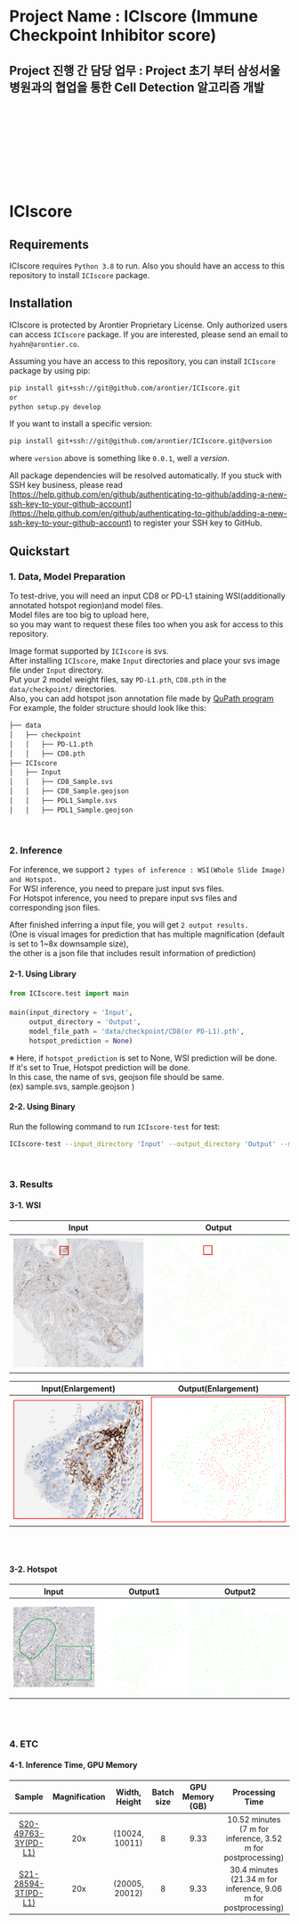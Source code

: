 # Project Name : ICIscore (Immune Checkpoint Inhibitor score)
## Project 진행 간 담당 업무 : Project 초기 부터 삼성서울병원과의 협업을 통한 Cell Detection 알고리즘 개발







<br />
<br />
<br />
<br />

<br />
<br />

<br />
<br />


# ICIscore

## Requirements

ICIscore requires `Python 3.8` to run. Also you should have an access to this repository to install `ICIscore` package.

## Installation

ICIscore is protected by Arontier Proprietary License. 
Only authorized users can access `ICIscore` package.
If you are interested, please send an email to `hyahn@arontier.co`.

Assuming you have an access to this repository,
you can install `ICIscore` package by using pip:

```bash
pip install git+ssh://git@github.com/arontier/ICIscore.git   
or   
python setup.py develop
```

If you want to install a specific version:

```bash
pip install git+ssh://git@github.com/arontier/ICIscore.git@version
```

where `version` above is something like `0.0.1`, well a *version*.

All package dependencies will be resolved automatically.
If you stuck with SSH key business, please read [https://help.github.com/en/github/authenticating-to-github/adding-a-new-ssh-key-to-your-github-account](https://help.github.com/en/github/authenticating-to-github/adding-a-new-ssh-key-to-your-github-account) to register your SSH key to GitHub.

## Quickstart

### 1. Data, Model Preparation
To test-drive, you will need an input CD8 or PD-L1 staining WSI(additionally annotated hotspot region)and model files.   
Model files are too big to upload here,   
so you may want to request these files too when you ask for access to this repository.   

Image format supported by `ICIscore` is svs.   
After installing `ICIscore`, make `Input` directories and place your svs image file under `Input` directory.   
Put your 2 model weight files, say `PD-L1.pth`, `CD8.pth` in the `data/checkpoint/` directories.   
Also, you can add hotspot json annotation file made by [QuPath program](https://qupath.github.io/)    
For example, the folder structure should look like this:   

```bash
├── data
│   ├── checkpoint
│   │   ├── PD-L1.pth
│   │   ├── CD8.pth
├── ICIscore
│   ├── Input
│   │   ├── CD8_Sample.svs
│   │   ├── CD8_Sample.geojson
│   │   ├── PDL1_Sample.svs
│   │   ├── PDL1_Sample.geojson
``` 

<br />

### 2. Inference
For inference, we support `2 types of inference : WSI(Whole Slide Image) and Hotspot.`   
For WSI inference, you need to prepare just input svs files.   
For Hotspot inference, you need to prepare input svs files and corresponding json files.   

After finished inferring a input file, you will get `2 output results.`   
(One is visual images for prediction that has multiple magnification (default is set to 1~8x downsample size),   
the other is a json file that includes result information of prediction)

#### 2-1. Using Library

```python
from ICIscore.test import main

main(input_directory = 'Input',
     output_directory = 'Output',
     model_file_path = 'data/checkpoint/CD8(or PD-L1).pth',
     hotspot_prediction = None)
```

※ Here, if `hotspot_prediction` is set to None, WSI prediction will be done.   
If it's set to True, Hotspot prediction will be done.   
In this case, the name of svs, geojson file should be same.   
(ex) sample.svs, sample.geojson )   


#### 2-2. Using Binary
Run the following command to run `ICIscore-test` for test:

```bash
ICIscore-test --input_directory 'Input' --output_directory 'Output' --model_file_path './data/checkpoint/CD8(or PD-L1).pth' --hotspot_prediction None
```

<br />

### 3. Results

#### 3-1. WSI

| Input | Output |
|---|---|
|![doc/Input.PNG](./doc/Input.PNG)|![./doc/Output.PNG](./doc/Output.PNG)|   

| Input(Enlargement) | Output(Enlargement) |
|---|---|
|![doc/Input_Enlargement.PNG](./doc/Input_Enlargement.PNG)|![./doc/Output_Enlargement.PNG](./doc/Output_Enlargement.PNG)|

<br />
<br />

#### 3-2. Hotspot

| Input | Output1 | Output2 |
|---|---|---|
|![doc/Input_Hotspot.PNG](./doc/Input_Hotspot.PNG)|![./doc/Hotspot_Output1.png](./doc/Hotspot_Output1.png)|![./doc/Hotspot_Output2.png](./doc/Hotspot_Output2.png)|

<br />
<br />

### 4. ETC
#### 4-1. Inference Time, GPU Memory


|  Sample   | Magnification | Width, Height | Batch size | GPU Memory (GB) | Processing Time |
| :-------: | :-----------------: | :-----: | :------: | :------------: | :----: |
|    [S20-49763-3Y(PD-L1)](https://github.com/arontier/ICIscore/tree/master/doc/S20-49763-3Y(PD-L1).PNG) | 20x |   (10024, 10011)    |   8    | 9.33 |  10.52 minutes (7 m for inference, 3.52 m for postprocessing)  |
|    [S21-28594-3T(PD-L1)](https://github.com/arontier/ICIscore/tree/master/doc/S21-28594-3T(PD-L1).PNG) | 20x |   (20005, 20012)    |   8    | 9.33 |  30.4 minutes (21.34 m for inference, 9.06 m for postprocessing)  |
